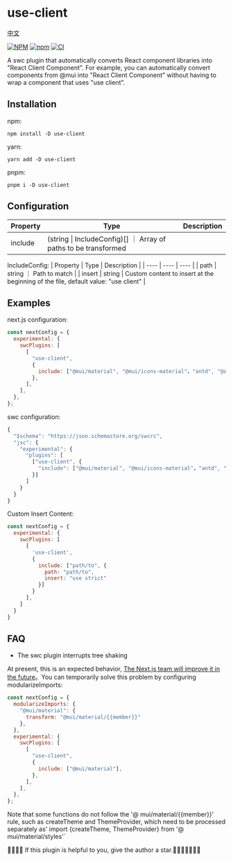 # use-client

[中文](https://github.com/coder-xiaotian/swc-useclient/blob/main/README-ZH.md)

[![NPM](https://img.shields.io/npm/l/use-client)](https://github.com/coder-xiaotian/swc-useclient/blob/main/LICENSE)
[![npm](https://img.shields.io/npm/v/use-client)](https://www.npmjs.com/package/use-client)
[![CI](https://github.com/coder-xiaotian/swc-useclient/actions/workflows/test.yml/badge.svg)](https://github.com/coder-xiaotian/swc-useclient/actions/workflows/test.yml)

A swc plugin that automatically converts React component libraries into "React Client Component". For example, you can automatically convert components from @mui into "React Client Component" without having to wrap a component that uses "use client".

## Installation

npm:

```
npm install -D use-client
```

yarn:

```
yarn add -D use-client
```

pnpm:

```
pnpm i -D use-client
```

## Configuration

| Property  | Type  | Description |
| ---- | ---- | ---- |
| include | (string \| IncludeConfig)[] ｜ Array of paths to be transformed |

IncludeConfig:
| Property | Type | Description |
| ---- | ---- | ---- | 
| path | string ｜ Path to match |
| insert | string | Custom content to insert at the beginning of the file, default value: "use client" |

## Examples
next.js configuration:

```js
const nextConfig = {
  experimental: {
    swcPlugins: [
      [
        "use-client",
        {
          include: ["@mui/material", "@mui/icons-material"，"antd", "@ant-design/icons"],
        },
      ],
    ],
  },
};
```

swc configuration:

```js
{
  "$schema": "https://json.schemastore.org/swcrc",
  "jsc": {
    "experimental": {
      "plugins": [
        ["use-client", {
          "include": ["@mui/material", "@mui/icons-material"，"antd", "@ant-design/icons"]
        }]
      ]
    }
  }
}
```

Custom Insert Content:
```js
const nextConfig = {
  experimental: {
    swcPlugins: [
      [
        'use-client',
        {
          include: ["path/to", {
            path: "path/to",
            insert: "use strict"
          }]
        }
      ],
    ]
  }
}
```

## FAQ

+ The swc plugin interrupts tree shaking

At present, this is an expected behavior, [The Next.js team will improve it in the future](https://github.com/vercel/next.js/issues/52679#issuecomment-1636807256)。You can temporarily solve this problem by configuring modularizeImports:
```javascript
const nextConfig = {
  modularizeImports: {
    "@mui/material": {
      transform: "@mui/material/{{member}}"
    },
  },
  experimental: {
    swcPlugins: [
      [
        "use-client",
        {
          include: ["@mui/material"],
        },
      ],
    ],
  },
};
```
Note that some functions do not follow the '@ mui/material/{{member}}' rule, such as createTheme and ThemeProvider, which need to be processed separately as' import {createTheme, ThemeProvider} from '@ mui/material/styles'`

🌟🌟🌟🌟 If this plugin is helpful to you, give the author a star.🙏🙏🙏🌟🌟🌟🌟
